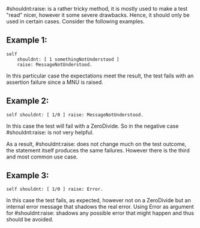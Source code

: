 #shouldnt:raise: is a rather tricky method, it is mostly used to make atest "read" nicer, however it some severe drawbacks. Hence, it should onlybe used in certain cases. Consider the following examples.Example 1:----------	self		shouldnt: [ 1 somethingNotUnderstood ]		raise: MessageNotUnderstood.In this particular case the expectations meet the result, the test fails withan assertion failure since a MNU is raised.Example 2:----------	self shouldnt: [ 1/0 ] raise: MessageNotUnderstood.In this case the test will fail with a ZeroDivide. So in the negative case#shouldnt:raise: is not very helpful. As a result, #shouldnt:raise: does not change much on the test outcome, thestatement itself produces the same failures. However there is the third andmost common use case.Example 3:----------	self shouldnt: [ 1/0 ] raise: Error.In this case the test fails, as expected, however not on a ZeroDivide but aninternal error message that shadows the real error. Using Error as argument for#shouldnt:raise: shadows any possible error that might happen and thus shouldbe avoided.